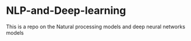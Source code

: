 # NLP-and-Deep-learning
This   is   a repo  on the   Natural processing  models  and  deep  neural   networks  models 
